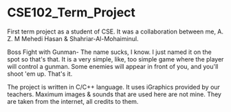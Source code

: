 # CSE102_Term_Project
First term project as a student of CSE. It was a collaboration between me, A. Z. M Mehedi Hasan & Shahriar-Al-Mohaiminul.

Boss Fight with Gunman-
The name sucks, I know. I just named it on the spot so that's that.
It is a very simple, like, too simple game where the player will control a gunman. Some enemies will appear in front of you, and you'll shoot 'em up.
That's it.

The project is written in C/C++ language. It uses iGraphics provided by our teachers.
Maximum images & sounds that are used here are not mine. They are taken from the internet, all credits to them.
